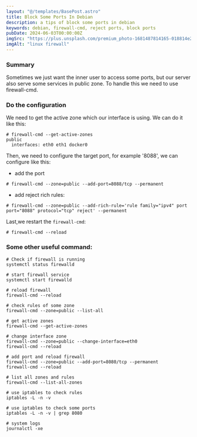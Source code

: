 ```yaml
---
layout: "@/templates/BasePost.astro"
title: Block Some Ports In Debian
description: a tips of block some ports in debian
keywords: debian, firewall-cmd, reject ports, block ports
pubDate: 2024-06-03T00:00:00Z
imgSrc: "https://plus.unsplash.com/premium_photo-1681487814165-018814e29155?q=80&w=4140&auto=format&fit=crop&ixlib=rb-4.0.3&ixid=M3wxMjA3fDB8MHxwaG90by1wYWdlfHx8fGVufDB8fHx8fA%3D%3D"
imgAlt: "linux firewall"
---
```


### Summary

Sometimes we just want the inner user to access some ports, but our server also serve some services in public zone. To handle this we need to use firewall-cmd.

### Do the configuration

We need to get the active zone which our interface is using. We can do it like this:

```
# firewall-cmd --get-active-zones
public
  interfaces: eth0 eth1 docker0

```

Then, we need to configure the target port, for example '8088', we can configure like this:

- add the port

```
# firewall-cmd --zone=public --add-port=8088/tcp --permanent

```

- add reject rich rules:

```
# firewall-cmd --zone=public --add-rich-rule='rule family="ipv4" port port="8088" protocol="tcp" reject' --permanent

```

Last,we restart the `firewall-cmd`:

```
# firewall-cmd --reload
```

### Some other useful command:

```
# Check if firewall is running
systemctl status firewalld

# start firewall service
systemctl start firewalld

# reload firewall
firewall-cmd --reload

# check rules of some zone
firewall-cmd --zone=public --list-all

# get active zones
firewall-cmd --get-active-zones

# change interface zone
firewall-cmd --zone=public --change-interface=eth0
firewall-cmd --reload

# add port and reload firewall
firewall-cmd --zone=public --add-port=8080/tcp --permanent
firewall-cmd --reload

# list all zones and rules
firewall-cmd --list-all-zones

# use iptables to check rules
iptables -L -n -v

# use iptables to check some ports
iptables -L -n -v | grep 8080

# system logs
journalctl -xe

```

